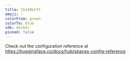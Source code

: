 ```yaml
---
title: ChatBotV1
emoji: ⚡
colorFrom: green
colorTo: blue
sdk: docker
pinned: false
---
```


Check out the configuration reference at https://huggingface.co/docs/hub/spaces-config-reference
